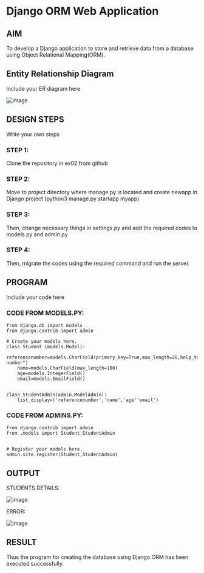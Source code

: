 # Django ORM Web Application

## AIM
To develop a Django application to store and retrieve data from a database using Object Relational Mapping(ORM).

## Entity Relationship Diagram

Include your ER diagram here

![image](https://github.com/mithra916/django-orm-app/assets/149986612/6d018421-2ae3-4c40-b0c9-350de42d8823)

## DESIGN STEPS
Write your own steps
### STEP 1:
Clone the repository in ex02 from github
### STEP 2:
Move to project directory where manage.py is located and create newapp in Django project (python3 manage.py startapp myapp)
### STEP 3:
Then, change necessary things in settings.py and add the required codes to models.py and admin.py
### STEP 4:
Then, migrate the codes using the required command and run the server.

## PROGRAM
Include your code here
### CODE FROM MODELS.PY:
```
from django.db import models
from django.contrib import admin

# Create your models here.
class Student (models.Model):
    referencenumber=models.CharField(primary_key=True,max_length=20,help_text="reference number")
    name=models.CharField(max_length=100)
    age=models.IntegerField()
    email=models.EmailField()


class StudentAdmin(admin.ModelAdmin):
    list_display=('referencenumber','name','age''email')
```
### CODE FROM ADMINS.PY:
```
from django.contrib import admin
from .models import Student,StudentAdmin


# Register your models here.
admin.site.register(Student,StudentAdmin)
```
## OUTPUT
STUDENTS DETAILS:

![image](https://github.com/mithra916/django-orm-app/assets/149986612/3d4c9342-75ae-4b89-8a24-91f3941620a1)

ERROR:

![image](https://github.com/mithra916/django-orm-app/assets/149986612/43c3d7f6-aa61-4026-b94b-5e9622c26dac)

## RESULT
Thus the program for creating the database using Django ORM has been executed successfully.
